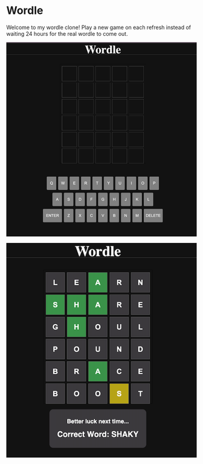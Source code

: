 # Wordle
Welcome to my wordle clone! Play a new game on each refresh instead of waiting 24 hours for the real wordle to come out. 

![Wordle page displaying gray screen keyboard and a 5 x 6 grid for guesses. Currently no guesses have been made.](./assets/home.png)

![Wordle Page displaying a failed game. Matching Letter guesses are displayed in green and "almost" guesses are in yellow. The correct answer is shown at the bottom.](./assets/failed.png)

